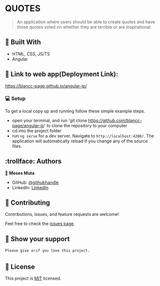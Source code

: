 # QUOTES

> An application where users should be able to create quotes and have those quotes voted on whether they are terrible or are inspirational. 

## :hammer: Built With

- HTML, CSS, JS/TS
- Angular

## :link: Link to web app(Deployment Link):

https://blancc-page.github.io/angular-ip/

### :computer: Setup
To get a local copy up and running follow these simple example steps.

- open your terminal, and run 'git clone https://github.com/blancc-page/angular-ip' to clone the repository to your computer  
- cd into the project folder
- run `ng serve` for a dev server. Navigate to `http://localhost:4200/`. The application will automatically reload if you change any of the source files.


## :trollface: Authors

👤 **Moses Muta**

- GitHub: [@githubhandle](https://github.com/blancc-page)
- LinkedIn: [LinkedIn](<linkedIn link>)


## 🤝 Contributing

Contributions, issues, and feature requests are welcome!

Feel free to check the [issues page](../../issues/).

## :muscle: Show your support

    Please give a⭐️if you love this project.

## 📝 License

This project is [MIT](./MIT.md) licensed.
